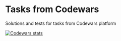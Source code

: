 # Tasks from Codewars

Solutions and tests for tasks from Codewars platform


[![Codewars stats](https://www.codewars.com/users/VSerge_c/badges/large)](https://www.codewars.com/users/VSerge_c)
